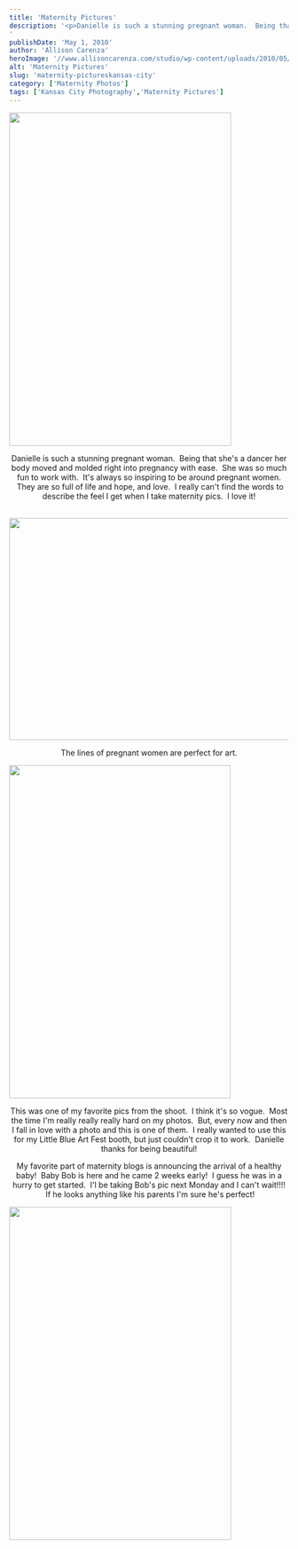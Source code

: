 ```yaml
---
title: 'Maternity Pictures'
description: '<p>Danielle is such a stunning pregnant woman.  Being that she&apos;s a dancer her body moved and molded right into pregnancy [&hellip;]</p>
'
publishDate: 'May 1, 2010'
author: 'Allison Carenza'
heroImage: '//www.allisoncarenza.com/studio/wp-content/uploads/2010/05/dan4.jpg'
alt: 'Maternity Pictures'
slug: 'maternity-pictureskansas-city'
category: ['Maternity Photos']
tags: ['Kansas City Photography','Maternity Pictures']
---
```


<p><a rel="attachment wp-att-852" href="http://www.allisoncarenza.com/archives/848/dan4"><img class="aligncenter size-full wp-image-852" title="dan4" src="http://www.allisoncarenza.com/studio/wp-content/uploads/2010/05/dan4.jpg" alt="" width="400" height="600" srcset="/media/dan4.jpg 400w, /media/dan4-200x300.jpg 200w" sizes="(max-width: 400px) 100vw, 400px" /></a></p>
<p style="text-align: center;">Danielle is such a stunning pregnant woman.  Being that she&apos;s a dancer her body moved and molded right into pregnancy with ease.  She was so much fun to work with.  It&apos;s always so inspiring to be around pregnant women.  They are so full of life and hope, and love.  I really can&apos;t find the words to describe the feel I get when I take maternity pics.  I love it!</p>
<p><a rel="attachment wp-att-849" href="http://www.allisoncarenza.com/archives/848/dan1"><br />
<img class="aligncenter size-full wp-image-849" title="dan1" src="http://www.allisoncarenza.com/studio/wp-content/uploads/2010/05/dan1.jpg" alt="" width="601" height="400" srcset="/media/dan1.jpg 601w, /media/dan1-300x200.jpg 300w" sizes="(max-width: 601px) 100vw, 601px" /></a></p>
<p style="text-align: center;">The lines of pregnant women are perfect for art.</p>
<p><a rel="attachment wp-att-850" href="http://www.allisoncarenza.com/archives/848/dan2"><img class="aligncenter size-full wp-image-850" title="dan2" src="http://www.allisoncarenza.com/studio/wp-content/uploads/2010/05/dan2.jpg" alt="" width="399" height="600" srcset="/media/dan2.jpg 399w, /media/dan2-200x300.jpg 200w" sizes="(max-width: 399px) 100vw, 399px" /></a></p>
<p style="text-align: center;">This was one of my favorite pics from the shoot.  I think it&apos;s so vogue.  Most the time I&apos;m really really really hard on my photos.  But, every now and then I fall in love with a photo and this is one of them.  I really wanted to use this for my Little Blue Art Fest booth, but just couldn&apos;t crop it to work.  Danielle thanks for being beautiful!</p>
<p style="text-align: center;">My favorite part of maternity blogs is announcing the arrival of a healthy baby!  Baby Bob is here and he came 2 weeks early!  I guess he was in a hurry to get started.  I&apos;l be taking Bob&apos;s pic next Monday and I can&apos;t wait!!!!  If he looks anything like his parents I&apos;m sure he&apos;s perfect!</p>
<p><a rel="attachment wp-att-851" href="http://www.allisoncarenza.com/archives/848/dan3"><img class="aligncenter size-full wp-image-851" title="dan3" src="http://www.allisoncarenza.com/studio/wp-content/uploads/2010/05/dan3.jpg" alt="" width="400" height="600" srcset="/media/dan3.jpg 400w, /media/dan3-200x300.jpg 200w" sizes="(max-width: 400px) 100vw, 400px" /></a></p>
